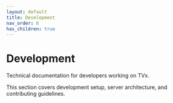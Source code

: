 ```yaml
---
layout: default
title: Development
nav_order: 6
has_children: true
---
```


# Development

Technical documentation for developers working on TVx.

This section covers development setup, server architecture, and contributing guidelines.

